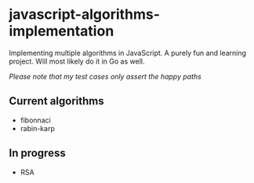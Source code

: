 # javascript-algorithms-implementation
Implementing multiple algorithms in JavaScript. A purely fun and learning project. Will most likely do it in Go as well.

_Please note that my test cases only assert the happy paths_

## Current algorithms
* fibonnaci
* rabin-karp

## In progress
* RSA
